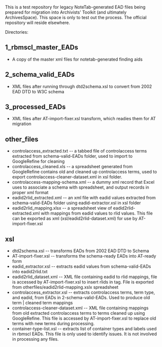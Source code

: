 This is a test repository for legacy NoteTab-generated EAD files being prepared for migration into Archivists' Toolkit (and ultimately ArchivesSpace). This space is only to test out the process. The official repository will reside elsewhere.

Directories:

1_rbmscl_master_EADs
--------------------
* A copy of the master xml files for notetab-generated finding aids

2_schema_valid_EADs
-------------------
* XML files after running through dtd2schema.xsl to convert from 2002 EAD DTD to W3C schema

3_processed_EADs
----------------
* XML files after AT-import-fixer.xsl transform, which readies them for AT migration

other_files
-----------
* controlaccess_extracted.txt -- a tabbed file of controlaccess terms extracted from schema-valid-EADs folder, used to import to GoogleRefine for cleaning
* controlaccess_cleaned.xls -- a spreadsheet generated from GoogleRefine contains old and cleaned up controlaccess terms, used to export controlaccess-cleaner-dataset.xml in xsl folder.
* controlaccess-mapping-schema.xml -- a dummy xml record that Excel uses to associate a schema with spreadsheet, and output records in proper xml format
* eadid2rlid_extracted.xml -- an xml file with eadid values extracted from schema-valid-EADs folder using eadid-extractor.xsl in xsl folder
* eadid2rlid_mapping.xlsx -- a spreadsheet view of eadid2rlid-extracted.xml with mappings from eadid values to rlid values.  This file can be exported as xml (xsl/eadid2rlid-dataset.xml) for use by AT-import-fixer.xsl

xsl
---
* dtd2schema.xsl -- transforms EADs from 2002 EAD DTD to Schema
* AT-import-fixer.xsl -- transforms the schema-ready EADs into AT-ready form
* eadid_extractor.xsl -- extracts eadid values from schema-valid-EADs into eadid2rlid.txt
* eadid2rlid_dataset.xml -- XML file containing eadid to rlid mappings, file is accessed by AT-import-fixer.xsl to insert rlids in <unitid> tag.  File is exported from otherfiles/eadid2rlid-mapping.xslx spreadsheet
* controlaccess_extractor.xsl -- extracts controlaccess terms, term type, and eadid, from EADs in 2-schema-valid-EADs. Used to produce old term | cleaned term mappings
* controlaccess-cleaner-dataset.xml -- XML file containing mappings from old extracted controlaccess terms to terms cleaned up using GoogleRefine.  This file is accessed by AT-import-fixer.xsl to replace old terms with new terms during processing.
* container-type-list.xsl -- extracts list of container types and labels used in rbmscl EADs.  This file is only used to identify issues.  It is not involved in processing any files.
